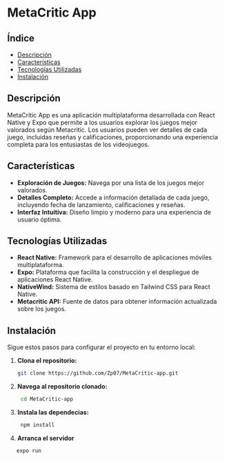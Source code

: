 # MetaCritic App


## Índice

- [Descripción](#descripción)
- [Características](#características)
- [Tecnologías Utilizadas](#tecnologías-utilizadas)
- [Instalación](#instalación)

## Descripción

MetaCritic App es una aplicación multiplataforma desarrollada con React Native y Expo que permite a los usuarios explorar los juegos mejor valorados según Metacritic. Los usuarios pueden ver detalles de cada juego, incluidas reseñas y calificaciones, proporcionando una experiencia completa para los entusiastas de los videojuegos.

## Características

- **Exploración de Juegos:** Navega por una lista de los juegos mejor valorados.
- **Detalles Completo:** Accede a información detallada de cada juego, incluyendo fecha de lanzamiento, calificaciones y reseñas.
- **Interfaz Intuitiva:** Diseño limpio y moderno para una experiencia de usuario óptima.

## Tecnologías Utilizadas

- **React Native:** Framework para el desarrollo de aplicaciones móviles multiplataforma.
- **Expo:** Plataforma que facilita la construcción y el despliegue de aplicaciones React Native.
- **NativeWind:** Sistema de estilos basado en Tailwind CSS para React Native.
- **Metacritic API:** Fuente de datos para obtener información actualizada sobre los juegos.

## Instalación

Sigue estos pasos para configurar el proyecto en tu entorno local:

1. **Clona el repositorio:**

   ```bash
   git clone https://github.com/Zp07/MetaCritic-app.git
2. **Navega al repositorio clonado:**

   ```bash
    cd MetaCritic-app
3. **Instala las dependecias:**

   ```bash
    npm install
4. **Arranca el servidor**
 ```bash
    expo run
 
